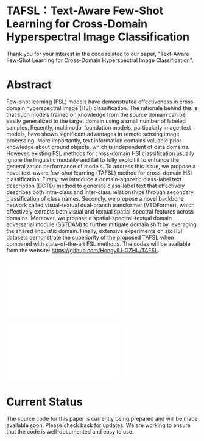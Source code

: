 # TAFSL：Text-Aware Few-Shot Learning for Cross-Domain Hyperspectral Image Classification

Thank you for your interest in the code related to our paper, "Text-Aware Few-Shot Learning for Cross-Domain Hyperspectral Image Classification".

# Abstract

Few-shot learning (FSL) models have demonstrated effectiveness in cross-domain hyperspectral image (HSI) classification. The rationale behind this is that such models trained on knowledge from the source domain can be easily generalized to the target domain using a small number of labeled samples. Recently, multimodal foundation models, particularly image-text models, have shown significant advantages in remote sensing image processing. More importantly, text information contains valuable prior knowledge about ground objects, which is independent of data domains. However, existing FSL methods for cross-domain HSI classification usually ignore the linguistic modality and fail to fully exploit it to enhance the generalization performance of models. To address this issue, we propose a novel text-aware few-shot learning (TAFSL) method for cross-domain HSI classification. Firstly, we introduce a domain-agnostic class-label text description (DCTD) method to generate class-label text that effectively describes both intra-class and inter-class relationships through secondary classification of class names. Secondly, we propose a novel backbone network called visual-textual dual-branch transformer (VTDFormer), which effectively extracts both visual and textual spatial-spectral features across domains. Moreover, we propose a spatial-spectral-textual domain adversarial module (SSTDAM) to further mitigate domain shift by leveraging the shared linguistic domain. Finally, extensive experiments on six HSI datasets demonstrate the superiority of the proposed TAFSL when compared with state-of-the-art FSL methods. The codes will be available from the website: https://github.com/HongyiLi-GZHU/TAFSL.

![Alt text](figures/fig1.pdf)

![Alt text](figures/fig2.pdf)

# Current Status
The source code for this paper is currently being prepared and will be made available soon. Please check back for updates. We are working to ensure that the code is well-documented and easy to use.

